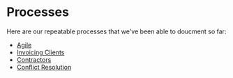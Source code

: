 # Processes

Here are our repeatable processes that we've been able to doucment so far:

* [Agile](./agile.md)
* [Invoicing Clients](./invoicing_clients.md)
* [Contractors](./working-with-rs.md)
* [Conflict Resolution](./conflict-resolution.md)
